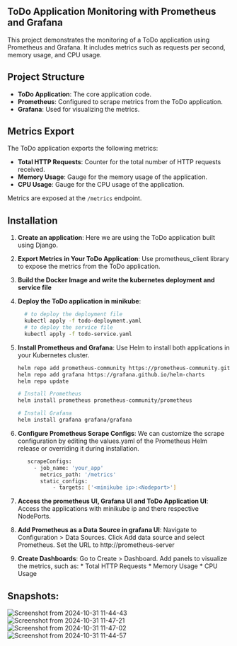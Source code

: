 ## ToDo Application Monitoring with Prometheus and Grafana

This project demonstrates the monitoring of a ToDo application using Prometheus and Grafana. It includes metrics such as requests per second, memory usage, and CPU usage.

## Project Structure

- **ToDo Application**: The core application code.
- **Prometheus**: Configured to scrape metrics from the ToDo application.
- **Grafana**: Used for visualizing the metrics.

## Metrics Export

The ToDo application exports the following metrics:

- **Total HTTP Requests**: Counter for the total number of HTTP requests received.
- **Memory Usage**: Gauge for the memory usage of the application.
- **CPU Usage**: Gauge for the CPU usage of the application.

Metrics are exposed at the `/metrics` endpoint.

## Installation

1. **Create an application**: Here we are using the ToDo application built using Django.
2. **Export Metrics in Your ToDo Application**: Use prometheus_client library to expose the metrics from the ToDo application.
3. **Build the Docker Image and write the kubernetes deployment and service file**
4. **Deploy the ToDo application in minikube**:
   ```bash
     # to deploy the deployment file
     kubectl apply -f todo-deployment.yaml
     # to deploy the service file
     kubectl apply -f todo-service.yaml
5. **Install Prometheus and Grafana**: Use Helm to install both applications in your Kubernetes cluster.

   ```bash
   helm repo add prometheus-community https://prometheus-community.github.io/helm-charts
   helm repo add grafana https://grafana.github.io/helm-charts
   helm repo update

   # Install Prometheus
   helm install prometheus prometheus-community/prometheus

   # Install Grafana
   helm install grafana grafana/grafana
6. **Configure Prometheus Scrape Configs**: We can customize the scrape configuration by editing the values.yaml of the Prometheus Helm release or overriding it during installation.
     ```bash
        scrapeConfigs:
          - job_name: 'your_app'
            metrics_path: '/metrics'
            static_configs:
                - targets: ['<minikube ip>:<Nodeport>']
7. **Access the prometheus UI, Grafana UI and ToDo Application UI**: Access the applications with minikube ip and there respective NodePorts.
8. **Add Prometheus as a Data Source in grafana UI**:
      Navigate to Configuration > Data Sources.
      Click Add data source and select Prometheus.
      Set the URL to http://prometheus-server
9. **Create Dashboards**:
      Go to Create > Dashboard.
      Add panels to visualize the metrics, such as:
        * Total HTTP Requests
        * Memory Usage
        * CPU Usage

## Snapshots:

![Screenshot from 2024-10-31 11-44-43](https://github.com/user-attachments/assets/6b1eb164-8769-4b11-9de7-7387289e0742)
![Screenshot from 2024-10-31 11-47-21](https://github.com/user-attachments/assets/d6cd88be-dfb8-4260-b6f0-b0c33d8deb81)
![Screenshot from 2024-10-31 11-47-02](https://github.com/user-attachments/assets/574899b8-90a0-4231-b1b9-1ed6fede066e)
![Screenshot from 2024-10-31 11-44-57](https://github.com/user-attachments/assets/d79e8960-ca2e-4eb1-8cf4-fa3e346a12a2)




     
